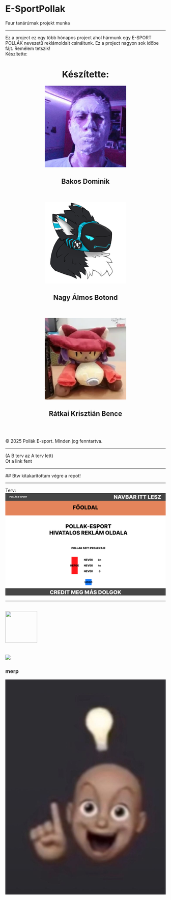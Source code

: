 # E-SportPollak
Faur tanárúrnak projekt munka

<hr>

Ez a project ez egy több hónapos project ahol hármunk egy E-SPORT POLLÁK nevezetű reklámoldalt csináltunk. Ez a project nagyon sok időbe fájt. Remélem tetszik! <br>
Készítette: 
###
<h1 align="center">Készítette:</h1>
<div align="center"><img src="b-terv/imgs/bakos.jpg" width="256px" height="256px"><h2>Bakos Dominik</h2></div><br><br>
<div align="center"><img src="b-terv/imgs/astro.png" width="256px" height="256px"><h2>Nagy Álmos Botond</h2></div><br><br>
<div align="center"><img src="b-terv/imgs/niko.png" width="256px" height="256px"><h2>Rátkai Krisztián Bence</h2></div><br><br>

&copy; 2025 Pollák E-sport. Minden jog fenntartva.

<hr>
(A B terv az A terv lett) <br>
Ot a link fent <br>
<hr>
## Btw kitakarítottam végre a repot!
<hr>
Terv: <br>
<img src="terv.png">

<hr>



<br>
<img src="https://img1.picmix.com/output/pic/normal/6/1/0/6/12126016_fcf13.gif" width="100" height="100">
<br>
<br>
<br>
<img src="https://media.tenor.com/Z6SD6vtXZS8AAAAj/merp.gif">

### merp

<img src="heureka.jpg">

